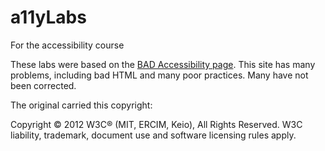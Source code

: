 # a11yLabs
For the accessibility course

These labs were based on the [BAD Accessibility page](https://www.w3.org/WAI/demos/bad/). This site has many problems, including bad HTML and many poor practices. Many have not been corrected.

The original carried this copyright:

Copyright © 2012 W3C® (MIT, ERCIM, Keio), All Rights Reserved. W3C liability, trademark, document use and software licensing rules apply. 
